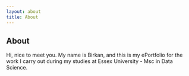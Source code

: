 ```yaml
---
layout: about
title: About
---
```


## About

Hi, nice to meet you. My name is Birkan, and this is my ePortfolio for the work I carry out during my studies at Essex University - Msc in Data Science.
